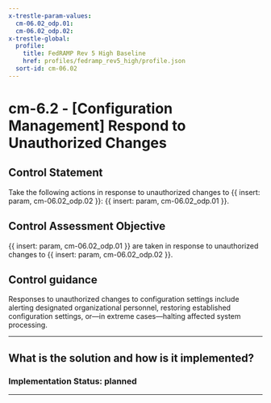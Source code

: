 ```yaml
---
x-trestle-param-values:
  cm-06.02_odp.01:
  cm-06.02_odp.02:
x-trestle-global:
  profile:
    title: FedRAMP Rev 5 High Baseline
    href: profiles/fedramp_rev5_high/profile.json
  sort-id: cm-06.02
---
```


# cm-6.2 - \[Configuration Management\] Respond to Unauthorized Changes

## Control Statement

Take the following actions in response to unauthorized changes to {{ insert: param, cm-06.02_odp.02 }}: {{ insert: param, cm-06.02_odp.01 }}.

## Control Assessment Objective

{{ insert: param, cm-06.02_odp.01 }} are taken in response to unauthorized changes to {{ insert: param, cm-06.02_odp.02 }}.

## Control guidance

Responses to unauthorized changes to configuration settings include alerting designated organizational personnel, restoring established configuration settings, or—in extreme cases—halting affected system processing.

______________________________________________________________________

## What is the solution and how is it implemented?

<!-- For implementation status enter one of: implemented, partial, planned, alternative, not-applicable -->

<!-- Note that the list of rules under ### Rules: is read-only and changes will not be captured after assembly to JSON -->
<!-- Add control implementation description here for control: cm-6.2 -->

### Implementation Status: planned

______________________________________________________________________
